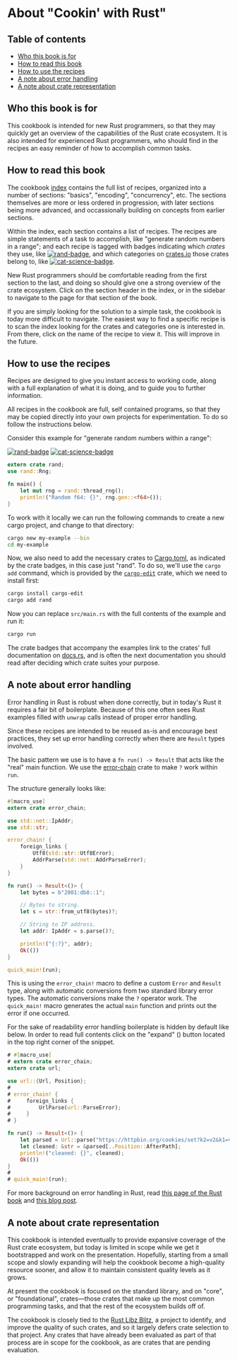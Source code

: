 # About "Cookin' with Rust"

## Table of contents

- [Who this book is for](#who-this-book-is-for)
- [How to read this book](#how-to-read-this-book)
- [How to use the recipes](#how-to-use-the-recipes)
- [A note about error handling](#a-note-about-error-handling)
- [A note about crate representation](#a-note-about-crate-representation)

## Who this book is for

This cookbook is intended for new Rust programmers, so that they may
quickly get an overview of the capabilities of the Rust crate
ecosystem. It is also intended for experienced Rust programmers, who
should find in the recipes an easy reminder of how to accomplish
common tasks.

## How to read this book

The cookbook [index] contains the full list of recipes, organized into
a number of sections: "basics", "encoding", "concurrency", etc.  The
sections themselves are more or less ordered in progression, with
later sections being more advanced, and occassionally building on
concepts from earlier sections.

Within the index, each section contains a list of recipes. The recipes
are simple statements of a task to accomplish, like "generate random
numbers in a range"; and each recipe is tagged with badges indicating
which _crates_ they use, like [![rand-badge]][rand], and which
categories on [crates.io] those crates belong to, like
[![cat-science-badge]][cat-science].

New Rust programmers should be comfortable reading from the first
section to the last, and doing so should give one a strong overview of
the crate ecosystem. Click on the section header in the index, or in
the sidebar to navigate to the page for that section of the book.

If you are simply looking for the solution to a simple task, the
cookbook is today more difficult to navigate. The easiest way to find
a specific recipe is to scan the index looking for the crates and
categories one is interested in. From there, click on the name of the
recipe to view it. This will improve in the future.

## How to use the recipes

Recipes are designed to give you instant access to working code, along
with a full explanation of what it is doing, and to guide you to
further information.

All recipes in the cookbook are full, self contained programs, so
that they may be copied directly into your own projects for
experimentation. To do so follow the instructions below.

Consider this example for "generate random numbers within a range":

[![rand-badge]][rand] [![cat-science-badge]][cat-science]

```rust
extern crate rand;
use rand::Rng;

fn main() {
    let mut rng = rand::thread_rng();
    println!("Random f64: {}", rng.gen::<f64>());
}
```

To work with it locally we can run the following commands to create
a new cargo project, and change to that directory:


```sh
cargo new my-example --bin
cd my-example
```

Now, we also need to add the necessary crates to [Cargo.toml], as
indicated by the crate badges, in this case just "rand". To do so,
we'll use the `cargo add` command, which is provided by the
[`cargo-edit`] crate, which we need to install first:

```sh
cargo install cargo-edit
cargo add rand
```

Now you can replace `src/main.rs` with the full contents of the
example and run it:

```sh
cargo run
```

The crate badges that accompany the examples link to the crates' full
documentation on [docs.rs], and is often the next documentation you
should read after deciding which crate suites your purpose.

## A note about error handling

Error handling in Rust is robust when done correctly, but in today's
Rust it requires a fair bit of boilerplate. Because of this one often
sees Rust examples filled with `unwrap` calls instead of proper error
handling.

Since these recipes are intended to be reused as-is and encourage best
practices, they set up error handling correctly when there are
`Result` types involved.

The basic pattern we use is to have a `fn run() -> Result` that acts
like the "real" main function. We use the [error-chain] crate to make
`?` work within `run`.

The structure generally looks like:

```rust
#[macro_use]
extern crate error_chain;

use std::net::IpAddr;
use std::str;

error_chain! {
    foreign_links {
        Utf8(std::str::Utf8Error);
        AddrParse(std::net::AddrParseError);
    }
}

fn run() -> Result<()> {
    let bytes = b"2001:db8::1";

    // Bytes to string.
    let s = str::from_utf8(bytes)?;

    // String to IP address.
    let addr: IpAddr = s.parse()?;

    println!("{:?}", addr);
    Ok(())
}

quick_main!(run);
```

This is using the `error_chain!` macro to define a custom `Error` and
`Result` type, along with automatic conversions from two standard
library error types. The automatic conversions make the `?` operator
work. The `quick_main!` macro generates the actual `main` function and
prints out the error if one occurred.

For the sake of readability error handling boilerplate is hidden by
default like below.  In order to read full contents click on the
"expand" (<i class="fa fa-expand"></i>) button located in the top
right corner of the snippet.

```rust
# #[macro_use]
# extern crate error_chain;
extern crate url;

use url::{Url, Position};
#
# error_chain! {
#     foreign_links {
#         UrlParse(url::ParseError);
#     }
# }

fn run() -> Result<()> {
    let parsed = Url::parse("https://httpbin.org/cookies/set?k2=v2&k1=v1")?;
    let cleaned: &str = &parsed[..Position::AfterPath];
    println!("cleaned: {}", cleaned);
    Ok(())
}
#
# quick_main!(run);
```

For more background on error handling in Rust, read [this page of the
Rust book][error-docs] and [this blog post][error-blog].

## A note about crate representation

This cookbook is intended eventually to provide expansive coverage of
the Rust crate ecosystem, but today is limited in scope while we get
it bootstrapped and work on the presentation. Hopefully, starting
from a small scope and slowly expanding will help the cookbook become
a high-quality resource sooner, and allow it to maintain consistent
quality levels as it grows.

At present the cookbook is focused on the standard library, and on
"core", or "foundational", crates—those crates that make up the most
common programming tasks, and that the rest of the ecosystem builds
off of.

The cookbook is closely tied to the [Rust Libz Blitz], a project to
identify, and improve the quality of such crates, and so it largely
defers crate selection to that project. Any crates that have already
been evaluated as part of that process are in scope for the cookbook,
as are crates that are pending evaluation.

<!-- Links-->

[index]: intro.html
[error-docs]: https://doc.rust-lang.org/book/error-handling.html
[error-blog]: https://brson.github.io/2016/11/30/starting-with-error-chain
[error-chain]: https://docs.rs/error-chain/
[Rust Libz Blitz]: https://internals.rust-lang.org/t/rust-libz-blitz/5184
[cat-science-badge]: https://badge-cache.kominick.com/badge/science--x.svg?style=social
[cat-science]: https://crates.io/categories/science
[rand-badge]: https://badge-cache.kominick.com/crates/v/rand.svg?label=rand
[rand]: https://docs.rs/rand/
[crates.io]: https://crates.io
[docs.rs]: https://docs.rs
[Cargo.toml]: http://doc.crates.io/manifest.html
[`cargo-edit`]: https://github.com/killercup/cargo-edit
